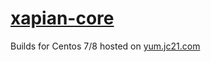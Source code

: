 # [xapian-core](https://xapian.org)

Builds for Centos 7/8 hosted on [yum.jc21.com](https://yum.jc21.com)

